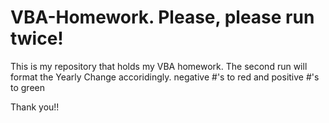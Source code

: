 # VBA-Homework. Please, please run twice! 
This is my repository that holds my VBA homework.
The second run will format the Yearly Change accoridingly. negative #'s to red and positive #'s to green

Thank you!!

